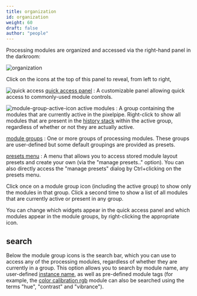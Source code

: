 ```yaml
---
title: organization
id: organization
weight: 60
draft: false
author: "people"
---
```


Processing modules are organized and accessed via the right-hand panel in the darkroom:

![organization](./organization/organization.png#w33)

Click on the icons at the top of this panel to reveal, from left to right,

![quick access](./organization/quick-access-panel-icon.png#icon) [quick access panel](./quick-access-panel.md)
: A customizable panel allowing quick access to commonly-used module controls.

![module-group-active-icon](./manage-module-layouts/module-group-active-icon.png#icon) active modules
: A group containing the modules that are currently active in the pixelpipe.  Right-click to show all modules that are present in the [history stack](../pixelpipe/history-stack.md) within the active group, regardless of whether or not they are actually active.

[module groups](./module-groups.md)
: One or more groups of processing modules. These groups are user-defined but some default groupings are provided as presets.

[presets menu](./manage-module-layouts.md)
: A menu that allows you to access stored module layout presets and create your own (via the "manage presets.." option). You can also directly access the "manage presets" dialog by Ctrl+clicking on the presets menu.

Click once on a module group icon (including the active group) to show only the modules in that group. Click a second time to show a list of all modules that are currently active or present in any group.

You can change which widgets appear in the quick access panel and which modules appear in the module groups, by right-clicking the appropriate icon.

## search

Below the module group icons is the search bar, which you can use to access any of the processing modules, regardless of whether they are currently in a group. This option allows you to search by module name, any user-defined [instance name](../processing-modules/multiple-instances.md), as well as pre-defined module tags (for example, the [color calibration rgb](../../../module-reference/processing-modules/color-balance-rgb.md) module can also be searched using the terms "hue", "contrast" and "vibrance").
